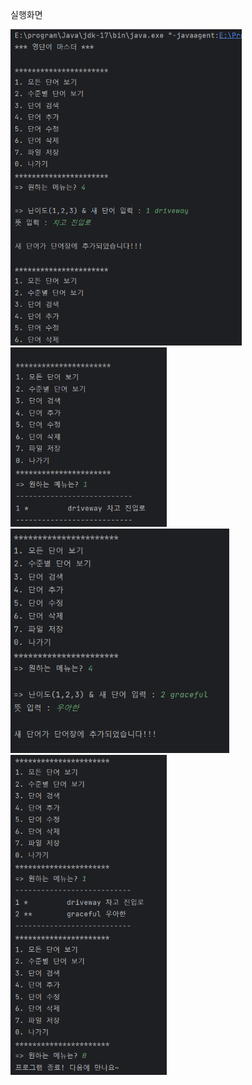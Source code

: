 실행화면


<img src="https://github.com/I-mYejin/PP1_Project1/blob/master/screenshots/%EC%8A%A4%ED%81%AC%EB%A6%B0%EC%83%B7%202023-09-07%20232808.png" width="370">
<img src="https://github.com/I-mYejin/PP1_Project1/blob/master/screenshots/%EC%8A%A4%ED%81%AC%EB%A6%B0%EC%83%B7%202023-09-07%20232823.png" width="250">
<img src="https://github.com/I-mYejin/PP1_Project1/blob/master/screenshots/%EC%8A%A4%ED%81%AC%EB%A6%B0%EC%83%B7%202023-09-07%20232829.png" width="350">
<img src="https://github.com/I-mYejin/PP1_Project1/blob/master/screenshots/%EC%8A%A4%ED%81%AC%EB%A6%B0%EC%83%B7%202023-09-07%20232837.png" width="250">
